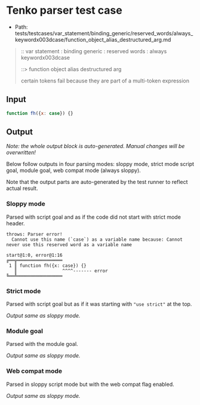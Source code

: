 # Tenko parser test case

- Path: tests/testcases/var_statement/binding_generic/reserved_words/always_keywordx003dcase/function_object_alias_destructured_arg.md

> :: var statement : binding generic : reserved words : always keywordx003dcase
>
> ::> function object alias destructured arg
>
> certain tokens fail because they are part of a multi-token expression

## Input

`````js
function fh({x: case}) {}
`````

## Output

_Note: the whole output block is auto-generated. Manual changes will be overwritten!_

Below follow outputs in four parsing modes: sloppy mode, strict mode script goal, module goal, web compat mode (always sloppy).

Note that the output parts are auto-generated by the test runner to reflect actual result.

### Sloppy mode

Parsed with script goal and as if the code did not start with strict mode header.

`````
throws: Parser error!
  Cannot use this name (`case`) as a variable name because: Cannot never use this reserved word as a variable name

start@1:0, error@1:16
╔══╦═════════════════
 1 ║ function fh({x: case}) {}
   ║                 ^^^^------- error
╚══╩═════════════════

`````

### Strict mode

Parsed with script goal but as if it was starting with `"use strict"` at the top.

_Output same as sloppy mode._

### Module goal

Parsed with the module goal.

_Output same as sloppy mode._

### Web compat mode

Parsed in sloppy script mode but with the web compat flag enabled.

_Output same as sloppy mode._
